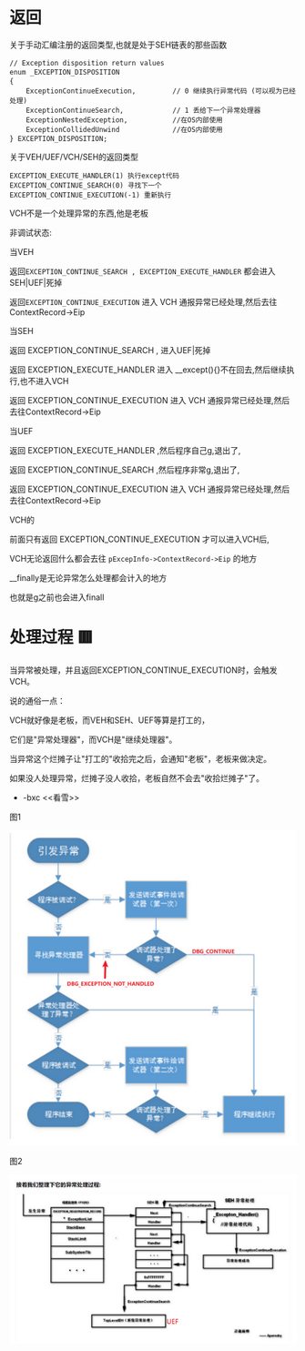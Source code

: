 

# 返回



关于手动汇编注册的返回类型,也就是处于SEH链表的那些函数

```
// Exception disposition return values
enum _EXCEPTION_DISPOSITION
{
    ExceptionContinueExecution,         // 0 继续执行异常代码 (可以视为已经处理)
    ExceptionContinueSearch,            // 1 丢给下一个异常处理器
    ExceptionNestedException,           //在OS内部使用
    ExceptionCollidedUnwind             //在OS内部使用
} EXCEPTION_DISPOSITION;
```



关于VEH/UEF/VCH/SEH的返回类型

```
EXCEPTION_EXECUTE_HANDLER(1) 执行except代码
EXCEPTION_CONTINUE_SEARCH(0) 寻找下一个
EXCEPTION_CONTINUE_EXECUTION(-1) 重新执行
```

VCH不是一个处理异常的东西,他是老板

非调试状态:

当VEH

返回`EXCEPTION_CONTINUE_SEARCH , EXCEPTION_EXECUTE_HANDLER` 都会进入 SEH|UEF|死掉

返回`EXCEPTION_CONTINUE_EXECUTION` 进入 VCH 通报异常已经处理,然后去往ContextRecord->Eip

当SEH

返回 EXCEPTION_CONTINUE_SEARCH , 进入UEF|死掉

返回 EXCEPTION_EXECUTE_HANDLER 进入 __except(){}不在回去,然后继续执行,也不进入VCH

返回 EXCEPTION_CONTINUE_EXECUTION 进入 VCH 通报异常已经处理,然后去往ContextRecord->Eip

当UEF

返回 EXCEPTION_EXECUTE_HANDLER ,然后程序自己g,退出了,

返回 EXCEPTION_CONTINUE_SEARCH ,然后程序非常g,退出了,

返回 EXCEPTION_CONTINUE_EXECUTION 进入 VCH 通报异常已经处理,然后去往ContextRecord->Eip

VCH的

前面只有返回 EXCEPTION_CONTINUE_EXECUTION 才可以进入VCH后,

VCH无论返回什么都会去往 `pExcepInfo->ContextRecord->Eip` 的地方

__finally是无论异常怎么处理都会计入的地方

也就是g之前也会进入finall

# 处理过程 🟥

当异常被处理，并且返回EXCEPTION_CONTINUE_EXECUTION时，会触发VCH。

说的通俗一点：

VCH就好像是老板，而VEH和SEH、UEF等算是打工的，

它们是"异常处理器"，而VCH是"继续处理器"。

当异常这个烂摊子让"打工的"收拾完之后，会通知"老板"，老板来做决定。

如果没人处理异常，烂摊子没人收拾，老板自然不会去"收拾烂摊子"了。

- -bxc <<看雪>>

图1

![image-20230724092013292](img/image-20230724092013292.png)

图2

![image-20230724092023634](img/image-20230724092023634.png)